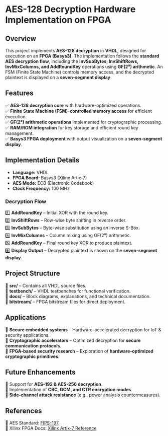 # **AES-128 Decryption Hardware Implementation on FPGA**   

## **Overview**  
This project implements **AES-128 decryption** in **VHDL**, designed for execution on an **FPGA (Basys3)**. The implementation follows the **standard AES decryption flow**, including the **InvSubBytes, InvShiftRows, InvMixColumns, and AddRoundKey** operations using **GF(2⁸) arithmetic**. An FSM (Finite State Machine) controls memory access, and the decrypted plaintext is displayed on a **seven-segment display**.  

## **Features**  
✅ **AES-128 decryption core** with hardware-optimized operations.  
✅ **Finite State Machine (FSM)-controlled memory access** for efficient execution.  
✅ **GF(2⁸) arithmetic operations** implemented for cryptographic processing.  
✅ **RAM/ROM integration** for key storage and efficient round key management.  
✅ **Basys3 FPGA deployment** with output visualization on a **seven-segment display**.  

## **Implementation Details**  
- **Language:** VHDL  
- **FPGA Board:** Basys3 (Xilinx Artix-7)  
- **AES Mode:** ECB (Electronic Codebook)  
- **Clock Frequency:** 100 MHz  

### **Decryption Flow**  
1️⃣ **AddRoundKey** – Initial XOR with the round key.  
2️⃣ **InvShiftRows** – Row-wise byte shifting in reverse order.  
3️⃣ **InvSubBytes** – Byte-wise substitution using an inverse S-Box.  
4️⃣ **InvMixColumns** – Column mixing using GF(2⁸) arithmetic.  
5️⃣ **AddRoundKey** – Final round key XOR to produce plaintext.  
6️⃣ **Display Output** – Decrypted plaintext is shown on the **seven-segment display**.  

## **Project Structure**  
📂 **src/** – Contains all VHDL source files.  
📂 **testbench/** – VHDL testbenches for functional verification.  
📂 **docs/** – Block diagrams, explanations, and technical documentation.  
📂 **bitstream/** – FPGA bitstream files for direct deployment.  

## **Applications**  
🔹 **Secure embedded systems** – Hardware-accelerated decryption for IoT & security applications.  
🔹 **Cryptographic accelerators** – Optimized decryption for **secure communication protocols**.  
🔹 **FPGA-based security research** – Exploration of **hardware-optimized cryptographic primitives**.  

## **Future Enhancements**  
🚀 Support for **AES-192 & AES-256 decryption**.  
🚀 Implementation of **CBC, GCM, and CTR encryption modes**.  
🚀 **Side-channel attack resistance** (e.g., power analysis countermeasures).   

## **References**  
📄 AES Standard: [FIPS-197](https://nvlpubs.nist.gov/nistpubs/FIPS/NIST.FIPS.197.pdf)  
📄 Xilinx FPGA Docs: [Xilinx Artix-7 Reference](https://www.xilinx.com/products/silicon-devices/fpga/artix-7.html)  
